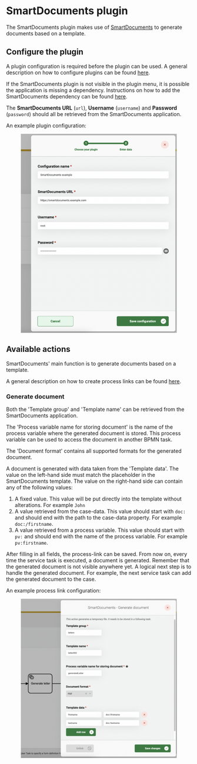 # SmartDocuments plugin

The SmartDocuments plugin makes use of [SmartDocuments](https://smartdocuments.com/) to generate documents based on a template.

## Configure the plugin

A plugin configuration is required before the plugin can be used. A general description on how to configure plugins can be found [here](./#configuring-plugins).

If the SmartDocuments plugin is not visible in the plugin menu, it is possible the application is missing a dependency. Instructions on how to add the SmartDocuments dependency can be found [here](../../fundamentals/getting-started/modules/zgw/smartdocuments.md).

The **SmartDocuments URL** (`url`), **Username** (`username`) and **Password** (`password`) should all be retrieved from the SmartDocuments application.

An example plugin configuration:&#x20;

<figure><img src="../../using-valtimo/plugin/smartdocuments/img/configure-plugin.png" alt=""><figcaption></figcaption></figure>

## Available actions

SmartDocuments' main function is to generate documents based on a template.

A general description on how to create process links can be found [here](../process/process-link.md#creating-a-plugin-process-link).

### Generate document

Both the 'Template group' and 'Template name' can be retrieved from the SmartDocuments application.

The 'Process variable name for storing document' is the name of the process variable where the generated document is stored. This process variable can be used to access the document in another BPMN task.

The 'Document format' contains all supported formats for the generated document.

A document is generated with data taken from the 'Template data'. The value on the left-hand side must match the placeholder in the SmartDocuments template. The value on the right-hand side can contain any of the following values:

1. A fixed value. This value will be put directly into the template without alterations. For example `John`
2. A value retrieved from the case-data. This value should start with `doc:` and should end with the path to the case-data property. For example `doc:/firstname`.
3. A value retrieved from a process variable. This value should start with `pv:` and should end with the name of the process variable. For example `pv:firstname`.

After filling in all fields, the process-link can be saved. From now on, every time the service task is executed, a document is generated. Remember that the generated document is not visible anywhere yet. A logical next step is to handle the generated document. For example, the next service task can add the generated document to the case.

An example process link configuration:&#x20;

<figure><img src="../../using-valtimo/plugin/smartdocuments/img/generate-document-process-link.png" alt=""><figcaption></figcaption></figure>

